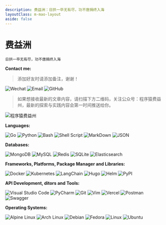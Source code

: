 ```yaml
---
description: 费益洲：日拱一卒无有尽，功不唐捐终入海
layoutClass: m-mao-layout
aside: false
---
```


<style>
.m-mao-layout img {
  display: inline-block;
  margin-right: 6px;
}
</style>

# 费益洲

```sh:no-line-numbers
日拱一卒无有尽，功不唐捐终入海
```

**Contact me:**

> 添加好友时请添加备注，谢谢！

![Wechat](https://img.shields.io/badge/WeChat-feiyizhou7816-07C160?logo=wechat)
![Email](https://img.shields.io/badge/Email-1491877304@qq.com-EA4335?logo=Gmail)
![GitHub](https://img.shields.io/badge/GitHub-feyizhou-121011?logo=github&logoColor=white)

> 如果想接收最新的文章内容，请扫描下方二维码，关注公众号：程序猿费益州，最新的探索与实践内容会第一时间推送给你。

![程序猿费益州](gongzhonghao.jpg)

**Languages:**

![Go](https://img.shields.io/badge/Go-00ADD8?&logo=go&logoColor=white)
![Python](https://img.shields.io/badge/Python-3776AB?logo=python&logoColor=fff)
![Bash](https://img.shields.io/badge/Bash-4EAA25?logo=gnubash&logoColor=fff)
![Shell Script](https://img.shields.io/badge/Shell_Script-4EAA25?logo=gnu-bash&logoColor=fff)
![MarkDown](https://img.shields.io/badge/MarkDown-000000?logo=Markdown&logoColor=fff)
![JSON](https://img.shields.io/badge/JSON-000?logo=json&logoColor=fff)

**Databases:**

![MongoDB](https://img.shields.io/badge/MongoDB-4ea94b?logo=mongodb&logoColor=white)
![MySQL](https://img.shields.io/badge/MySQL-4479A1?logo=mysql&logoColor=fff)
![Redis](https://img.shields.io/badge/Redis-DD0031?logo=redis&logoColor=white)
![SQLite](https://img.shields.io/badge/SQLite-07405e?logo=sqlite&logoColor=white)
![Elasticsearch](https://img.shields.io/badge/Elasticsearch-blue?logo=elasticsearch)

**Frameworks, Platforms, Package Manager and Libraries:**

![Docker](https://img.shields.io/badge/Docker-2496ED?logo=docker&logoColor=fff)
![Kubernetes](https://img.shields.io/badge/Kubernetes-326CE5?logo=kubernetes&logoColor=fff)
![LangChain](https://img.shields.io/badge/LangChain-1c3c3c?logo=langchain&logoColor=white)
![Hugo](https://img.shields.io/badge/Hugo-FF4088?logo=hugo&logoColor=fff)
![Helm](https://img.shields.io/badge/Helm-0F1689?logo=helm&logoColor=fff)
![PyPI](https://img.shields.io/badge/PyPI-3775A9?logo=pypi&logoColor=fff)

**API Development, ditors and Tools:**

![Visual Studio Code](https://img.shields.io/badge/Visual_Studio_Code-007ACC?logo=VisualStudioCode&logoColor=fff)
![PyCharm](https://img.shields.io/badge/PyCharm-000?logo=pycharm&logoColor=fff)
![Git](https://img.shields.io/badge/Git-F05032?logo=git&logoColor=fff)
![Vim](https://img.shields.io/badge/Vim-11AB00?logo=vim&logoColor=white)
![Vercel](https://img.shields.io/badge/vercel-000000?logo=Vercel&logoColor=fff)
![Postman](https://img.shields.io/badge/Postman-FF6C37?logo=postman&logoColor=white)
![Swagger](https://img.shields.io/badge/Swagger-85EA2D?logo=insomnia&logoColor=000)

**Operating Systems:**

![Alpine Linux](https://img.shields.io/badge/Alpine_Linux-0D597F?logo=alpinelinux&logoColor=fff)
![Arch Linux](https://img.shields.io/badge/Arch_Linux-1793D1?logo=arch-linux&logoColor=fff)
![Debian](https://img.shields.io/badge/Debian-A81D33?logo=debian&logoColor=fff)
![Fedora](https://img.shields.io/badge/Fedora-51A2DA?logo=fedora&logoColor=fff)
![Linux](https://img.shields.io/badge/Linux-FCC624?logo=linux&logoColor=black)
![Ubuntu](https://img.shields.io/badge/Ubuntu-E95420?logo=ubuntu&logoColor=white)
